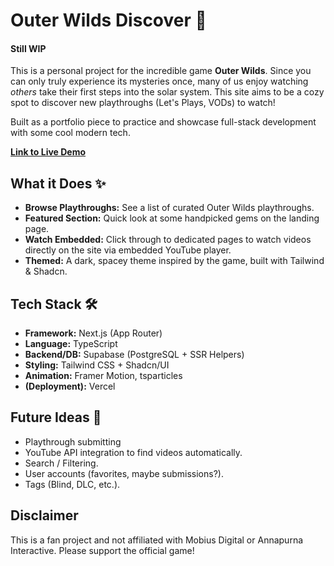 # Outer Wilds Discover 🚀

#### Still WIP

This is a personal project for the incredible game **Outer Wilds**. Since you can only truly experience its mysteries once, many of us enjoy watching _others_ take their first steps into the solar system. This site aims to be a cozy spot to discover new playthroughs (Let's Plays, VODs) to watch!

Built as a portfolio piece to practice and showcase full-stack development with some cool modern tech.

**[Link to Live Demo](https://outer-wilds-discover.vercel.app/)**

## What it Does ✨

- **Browse Playthroughs:** See a list of curated Outer Wilds playthroughs.
- **Featured Section:** Quick look at some handpicked gems on the landing page.
- **Watch Embedded:** Click through to dedicated pages to watch videos directly on the site via embedded YouTube player.
- **Themed:** A dark, spacey theme inspired by the game, built with Tailwind & Shadcn.

## Tech Stack 🛠️

- **Framework:** Next.js (App Router)
- **Language:** TypeScript
- **Backend/DB:** Supabase (PostgreSQL + SSR Helpers)
- **Styling:** Tailwind CSS + Shadcn/UI
- **Animation:** Framer Motion, tsparticles
- **(Deployment):** Vercel

## Future Ideas 🌌

- Playthrough submitting
- YouTube API integration to find videos automatically.
- Search / Filtering.
- User accounts (favorites, maybe submissions?).
- Tags (Blind, DLC, etc.).

## Disclaimer

This is a fan project and not affiliated with Mobius Digital or Annapurna Interactive. Please support the official game!
